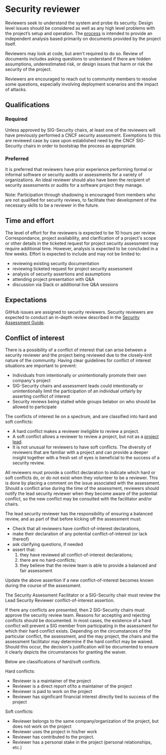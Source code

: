 # Security reviewer

Reviewers seek to understand the system and probe its security.
Design level issues should be considered as well as any high
level problems with the project’s setup and operation. The [process](./)
is intended to provide an independent analysis based primarily on documents
provided by the project itself.

Reviewers may look at code, but aren't required to do so. Review of
documents includes asking questions to understand if there are hidden
assumptions, underestimated risk, or design issues that harm or risk
the security of the project.

Reviewers are encouraged to reach out to community members to resolve
some questions, especially involving deployment scenarios and the impact
of attacks.

## Qualifications

### Required

Unless approved by SIG-Security chairs, at least one of the reviewers will have previously performed a CNCF security assessment.  Exemptions to this are reviewed case by case upon established need by the CNCF SIG-Security chairs in order to bootstrap the process as appropriate.

### Preferred

It is preferred that reviewers have prior experience performing formal or informal software or security audits or assessments for a variety of organizations.  An ideal reviewer should also have been the recipient of security assessments or audits for a software project they manage.

Note: Participation through shadowing is encouraged from members who are not qualified for security reviews, to facilitate their development of the necessary skills to be a reviewer in the future.

## Time and effort

The level of effort for the reviewers is expected to be 10 hours per review. Correspondance, project availability, and clarification of a project's scope or other details in the ticketed request for project security assessment may require additional time. However, analysis is expected to be concluded in a few weeks.  Effort is expected to include and may not be limited to:
* reviewing existing security documentation
* reviewing ticketed request for project security assessment
* analysis of security assertions and assumptions
* attending project presentation with Q&A
* discussion via Slack or additional live Q&A sessions

## Expectations

GitHub issues are assigned to security reviewers. Security reviewers are
expected to conduct an in-depth review described in the [Security Assessment
Guide](./).

## Conflict of interest

There is a possibility of a conflict of interest that can arise between a security reviewer and
the project being reviewed due to the closely-knit nature of the community. Having clear
guidelines for conflict of interest situations are important to prevent:

- Individuals from intentionally or unintentionally promote their own company's project
- SIG-Security chairs and assessment leads could intentionally or unintentionally limit the participation of an individual unfairly by asserting conflict of interest
- Security reviews being stalled while groups belabor on who should be allowed to participate

The conflicts of interest lie on a spectrum, and are classified into hard and soft conflicts:
* A hard conflict makes a reviewer ineligible to review a project.
* A soft conflict allows a reviewer to review a project, but not as a [project lead](./project-lead.md).
* It is not unusual for reviewers to have soft conflicts. The diversity of reviewers that are familiar with a project and can provide a deeper insight together with a fresh set of eyes is beneficial to the success of a security review.

All reviewers must provide a conflict declaration to indicate which hard or soft conflicts do, or do not exist 
when they volunteer to be a reviewer.  This is done by placing a comment on the issue associated with the 
assessment.
Should a conflict arise during the time of the assessment, reviewers should notify the lead security reviewer when 
they become aware of the potential conflict, so the new conflict may be consulted with the facilitator and/or chairs.

The lead security reviewer has the responsibility of ensuring a balanced review,
and as part of that before kicking off the assessment must:
* Check that all reviewers have conflict-of-interest declarations,
* make their declaration of any potential conflict-of-interest (or lack thereof)
* ask clarifying questions, if needed
* assert that:
  1. they have reviewed all conflict-of-interest declarations;
  2. there are no hard-conflicts;
  3. they believe that the review team is able to provide a balanced and fair assessment

Update the above assertion if a new conflict-of-interest becomes known during
the course of the assessment.

The Security Assessment Facilitator or a SIG-Security chair must review the 
Lead Security Reviewer conflict-of-interest assertion.

If there any conflicts are presented, then 2 SIG-Security chairs must approve
the security review team. Reasons for accepting and rejecting conflicts should
be documented.
In most cases, the existence of a hard conflict will prevent a SIG member from participating in the assessment for 
which their hard conflict exists.  Depending on the circumstances of the particular conflict, the assessment, and the 
may project, the chairs and the assessment facilitator may determine if the hard conflict may be waived.  Should this 
occur, the decision's justification will be documented to ensure it clearly depicts the circumstances for granting the 
waiver.

Below are classifications of hard/soft conflicts.

Hard conflicts:
- Reviewer is a maintainer of the project
- Reviewer is a direct report of/to a maintainer of the project
- Reviewer is paid to work on the project
- Reviewer has significant financial interest directly tied to success of the project

Soft conflicts:
- Reviewer belongs to the same company/organization of the project,
  but does not work on the project
- Reviewer uses the project in his/her work
- Reviewer has contributed to the project.
- Reviewer has a personal stake in the project (personal relationships, etc.)
